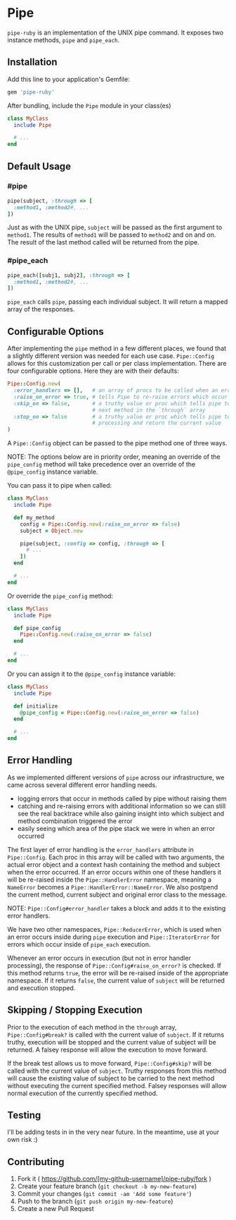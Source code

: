 # Pipe

`pipe-ruby` is an implementation of the UNIX pipe command. It exposes two
instance methods, `pipe` and `pipe_each`.

## Installation

Add this line to your application's Gemfile:

```ruby
gem 'pipe-ruby'
```

After bundling, include the `Pipe` module in your class(es)

```ruby
class MyClass
  include Pipe

  # ...
end
```

## Default Usage

### #pipe

```ruby
pipe(subject, :through => [
  :method1, :method2#, ...
])
```

Just as with the UNIX pipe, `subject` will be passed as the first argument to
`method1`. The results of `method1` will be passed to `method2` and on and
on. The result of the last method called will be returned from the pipe.

### #pipe_each

```ruby
pipe_each([subj1, subj2], :through => [
  :method1, :method2#, ...
])
```

`pipe_each` calls `pipe`, passing each individual subject. It will return a
mapped array of the responses.

## Configurable Options

After implementing the `pipe` method in a few different places, we found that a
slightly different version was needed for each use case. `Pipe::Config` allows
for this customization per call or per class implementation. There are four
configurable options. Here they are with their defaults:

```ruby
Pipe::Config.new(
  :error_handlers => [],   # an array of procs to be called when an error occurs
  :raise_on_error => true, # tells Pipe to re-raise errors which occur
  :skip_on => false,       # a truthy value or proc which tells pipe to skip the
                           # next method in the `through` array
  :stop_on => false        # a truthy value or proc which tells pipe to stop
                           # processing and return the current value
)
```

A `Pipe::Config` object can be passed to the pipe method one of three ways.

NOTE: The options below are in priority order, meaning an override of the
`pipe_config` method will take precedence over an override of the `@pipe_config`
instance variable.

You can pass it to pipe when called:

```ruby
class MyClass
  include Pipe

  def my_method
    config = Pipe::Config.new(:raise_on_error => false)
    subject = Object.new

    pipe(subject, :config => config, :through => [
      # ...
    ])
  end

  # ...
end
```

Or override the `pipe_config` method:

```ruby
class MyClass
  include Pipe

  def pipe_config
    Pipe::Config.new(:raise_on_error => false)
  end

  # ...
end
```

Or you can assign it to the `@pipe_config` instance variable:

```ruby
class MyClass
  include Pipe

  def initialize
    @pipe_config = Pipe::Config.new(:raise_on_error => false)
  end

  # ...
end
```

## Error Handling

As we implemented different versions of `pipe` across our infrastructure, we
came across several different error handling needs.

- logging errors that occur in methods called by pipe without raising them
- catching and re-raising errors with additional information so we can still
  see the real backtrace while also gaining insight into which subject and
  method combination triggered the error
- easily seeing which area of the pipe stack we were in when an error occurred

The first layer of error handling is the `error_handlers` attribute in
`Pipe::Config`. Each proc in this array will be called with two arguments,
the actual error object and a context hash containing the method and subject
when the error occurred. If an error occurs within one of these handlers it
will be re-raised inside the `Pipe::HandlerError` namespace, meaning a
`NameError` becomes a `Pipe::HandlerError::NameError`. We also postpend the
current method, current subject and original error class to the message.

NOTE: `Pipe::Config#error_handler` takes a block and adds it to the existing
error handlers.

We have two other namespaces, `Pipe::ReducerError`, which is used when an error
occurs inside during `pipe` execution and `Pipe::IteratorError` for errors which
occur inside of `pipe_each` execution.

Whenever an error occurs in execution (but not in error handler processing), the
response of `Pipe::Config#raise_on_error?` is checked. If this method returns
`true`, the error will be re-raised inside of the appropriate namespace. If it
returns `false`, the current value of `subject` will be returned and execution
stopped.

## Skipping / Stopping Execution

Prior to the execution of each method in the `through` array,
`Pipe::Config#break?` is called with the current value of `subject`. If it
returns truthy, execution will be stopped and the current value of subject
will be returned. A falsey response will allow the execution to move forward.

If the break test allows us to move forward, `Pipe::Config#skip?` will be called
with the current value of `subject`. Truthy responses from this method will
cause the existing value of subject to be carried to the next method without
executing the current specified method. Falsey responses will allow normal
execution of the currently specified method.

## Testing

I'll be adding tests in in the very near future. In the meantime, use at your
own risk :)

## Contributing

1. Fork it ( https://github.com/[my-github-username]/pipe-ruby/fork )
2. Create your feature branch (`git checkout -b my-new-feature`)
3. Commit your changes (`git commit -am 'Add some feature'`)
4. Push to the branch (`git push origin my-new-feature`)
5. Create a new Pull Request
